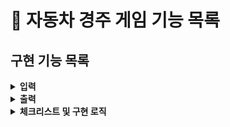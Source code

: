 # :pushpin: 자동차 경주 게임 기능 목록

## 구현 기능 목록
<details>
<summary><b>입력</b></summary>
<div markdown="1">

- [ ] 경주할 자동차 이름을 입력 받기
> - [ ] 자동차 이름은 5글자 이하
- [ ] 시도할 회수를 입력 받기
- 
> - **예외처리**
- [ ]사용자가 잘못된 값을 입력할 경우 [ERROR]로 시작하는 에러 메시지를 출력 후 그 부분부터 다시 입력 받기

</div>
</details>

<details>
<summary><b>출력</b></summary>
<div markdown="1">

- [ ] 각 차수별 진행 결과 출력
> - [ ] 아래 형식 준수하기 (전진하는 자동차를 출력할 때 자동차 이름을 같이 출력하기)
```
pobi : --
woni : ----
jun : ---
```
- [ ] 단독 우승자 안내 문구 출력하기
- [ ] 공동 우승자 안내 문구 출력하기
> - [ ] 우승자가 여러명일 경우 , 통해서 구분하기  
- [ ] 예외 상황 시 [ERROR]로 시작하는 에러 문구를 출력

</div>
</details>

<details> 
<summary><b>체크리스트 및 구현 로직</b></summary>
<div markdown="1">

- [ ] Car 객체를 활용해 구현 한다.
> - [ ] 기본생성자 추가 불가, private 접근제어자 변경 불가, setPosition 메서드 사용 불가

- [ ] 전진하는 로직 구현
> - [ ] 전진하는 조건은 0에서 9 사이에서 무작위 값을 구한 후 무작위 값이 4 이상일 경우이다.
    
</div>
</details>